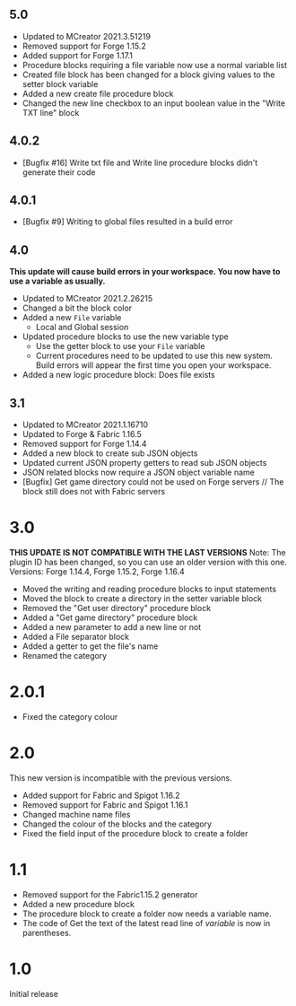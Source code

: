 ## 5.0
* Updated to MCreator 2021.3.51219
* Removed support for Forge 1.15.2
* Added support for Forge 1.17.1
* Procedure blocks requiring a file variable now use a normal variable list
* Created file block has been changed for a block giving values to the setter block variable
* Added a new create file procedure block
* Changed the new line checkbox to an input boolean value in the "Write TXT line" block

## 4.0.2
* [Bugfix #16] Write txt file and Write line procedure blocks didn't generate their code

## 4.0.1
* [Bugfix #9] Writing to global files resulted in a build error

## 4.0
**This update will cause build errors in your workspace. You now have to use a variable as usually.**
* Updated to MCreator 2021.2.26215
* Changed a bit the block color
* Added a new `File` variable
  * Local and Global session
* Updated procedure blocks to use the new variable type
  * Use the getter block to use your `File` variable
  * Current procedures need to be updated to use this new system. 
    Build errors will appear the first time you open your workspace.
* Added a new logic procedure block: Does file exists

## 3.1
* Updated to MCreator 2021.1.16710
* Updated to Forge & Fabric 1.16.5
* Removed support for Forge 1.14.4
* Added a new block to create sub JSON objects
* Updated current JSON property getters to read sub JSON objects
* JSON related blocks now require a JSON object variable name
* [Bugfix] Get game directory could not be used on Forge servers
 // The block still does not with Fabric servers

# 3.0
**THIS UPDATE IS NOT COMPATIBLE WITH THE LAST VERSIONS**
Note: The plugin ID has been changed, so you can use an older version with this one.
Versions: Forge 1.14.4, Forge 1.15.2, Forge 1.16.4

* Moved the writing and reading procedure blocks to input statements
* Moved the block to create a directory in the setter variable block
* Removed the "Get user directory" procedure block
* Added a "Get game directory" procedure block
* Added a new parameter to add a new line or not
* Added a File separator block
* Added a getter to get the file's name
* Renamed the category

# 2.0.1
* Fixed the category colour

# 2.0
This new version is incompatible with the previous versions.
* Added support for Fabric and Spigot 1.16.2
* Removed support for Fabric and Spigot 1.16.1
* Changed machine name files
* Changed the colour of the blocks and the category
* Fixed the field input of the procedure block to create a folder

# 1.1

* Removed support for the Fabric1.15.2 generator
* Added a new procedure block
* The procedure block to create a folder now needs a variable name.
* The code of Get the text of the latest read line of *variable* is now in parentheses.

# 1.0
Initial release
